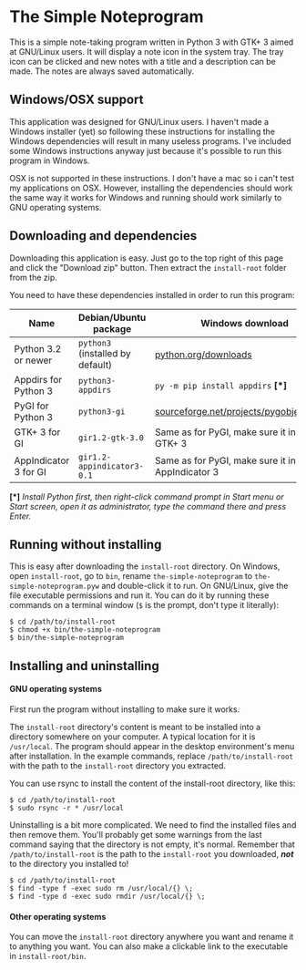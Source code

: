 # The Simple Noteprogram

This is a simple note-taking program written in Python 3 with GTK+ 3 aimed at GNU/Linux users. It will display a note icon in the system tray. The tray icon can be clicked and new notes with a title and a description can be made. The notes are always saved automatically.

## Windows/OSX support

This application was designed for GNU/Linux users. I haven't made a Windows installer (yet) so following these instructions for installing the Windows dependencies will result in many useless programs. I've included some Windows instructions anyway just because it's possible to run this program in Windows.

OSX is not supported in these instructions. I don't have a mac so i can't test my applications on OSX. However, installing the dependencies should work the same way it works for Windows and running should work similarly to GNU operating systems.

## Downloading and dependencies

Downloading this application is easy. Just go to the top right of this page and click the "Download zip" button. Then extract the `install-root` folder from the zip.

You need to have these dependencies installed in order to run this program:

| Name                  | Debian/Ubuntu package             | Windows download                                                                              |
|-----------------------|-----------------------------------|-----------------------------------------------------------------------------------------------|
| Python 3.2 or newer   | `python3` (installed by default)  | [python.org/downloads](https://www.python.org/downloads/)                                     |
| Appdirs for Python 3  | `python3-appdirs`                 | `py -m pip install appdirs` __[\*]__                                                          |
| PyGI for Python 3     | `python3-gi`                      | [sourceforge.net/projects/pygobjectwin32](https://sourceforge.net/projects/pygobjectwin32/)   |
| GTK+ 3 for GI         | `gir1.2-gtk-3.0`                  | Same as for PyGI, make sure it installs GTK+ 3                                                |
| AppIndicator 3 for GI | `gir1.2-appindicator3-0.1`        | Same as for PyGI, make sure it installs AppIndicator 3                                        |

__[\*]__ *Install Python first, then right-click command prompt in Start menu or Start screen, open it as administrator, type the command there and press Enter.*

## Running without installing

This is easy after downloading the `install-root` directory. On Windows, open `install-root`, go to `bin`, rename `the-simple-noteprogram` to `the-simple-noteprogram.pyw` and double-click it to run. On GNU/Linux, give the file executable permissions and run it. You can do it by running these commands on a terminal window (`$` is the prompt, don't type it literally):

    $ cd /path/to/install-root
    $ chmod +x bin/the-simple-noteprogram
    $ bin/the-simple-noteprogram

## Installing and uninstalling

#### GNU operating systems

First run the program without installing to make sure it works.

The `install-root` directory's content is meant to be installed into a directory somewhere on your computer. A typical location for it is `/usr/local`. The program should appear in the desktop environment's menu after installation. In the example commands, replace `/path/to/install-root` with the path to the `install-root` directory you extracted.

You can use rsync to install the content of the install-root directory, like this:

    $ cd /path/to/install-root
    $ sudo rsync -r * /usr/local

Uninstalling is a bit more complicated. We need to find the installed files and then remove them. You'll probably get some warnings from the last command saying that the directory is not empty, it's normal. Remember that `/path/to/install-root` is the path to the `install-root` you downloaded, __*not*__ to the directory you installed to!

    $ cd /path/to/install-root
    $ find -type f -exec sudo rm /usr/local/{} \;
    $ find -type d -exec sudo rmdir /usr/local/{} \;

#### Other operating systems

You can move the `install-root` directory anywhere you want and rename it to anything you want. You can also make a clickable link to the executable in `install-root/bin`.

